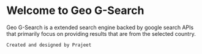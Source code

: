 # Welcome to Geo G-Search

Geo G-Search is a extended search engine backed by google search APIs that primarily focus on providing results that are from the selected country.

`Created and designed by Prajeet`
